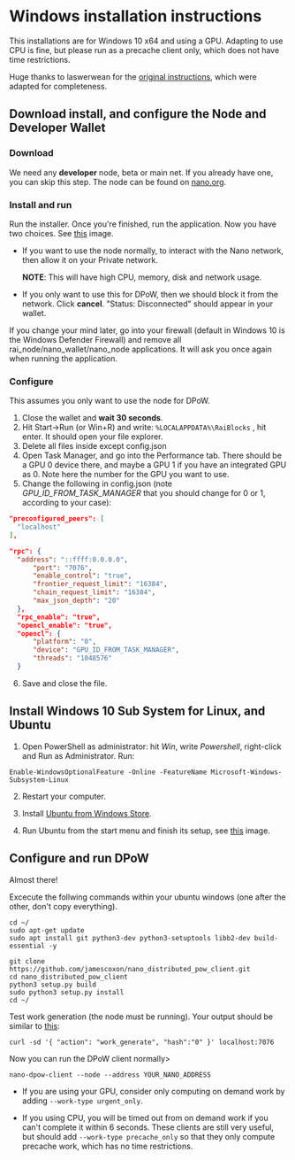 # Windows installation instructions

This installations are for Windows 10 x64 and using a GPU. Adapting to use CPU is fine, but please run as a precache client only, which does not have time restrictions.

Huge thanks to laswerwean for the [original instructions](https://www.reddit.com/r/nanocurrency/comments/a25m8y/howto_run_distributed_pow_service_using_gpu_on/), which were adapted for completeness.

## Download install, and configure the Node and Developer Wallet

### Download

We need any **developer** node, beta or main net. If you already have one, you can skip this step. The node can be found on [nano.org](https://nano.org/en).

### Install and run

Run the installer. Once you're finished, run the application. Now you have two choices. See [this](https://i.imgur.com/DZ2n5iM.png) image.

- If you want to use the node normally, to interact with the Nano network, then allow it on your Private network.
  
  **NOTE**: This will have high CPU, memory, disk and network usage.
  
- If you only want to use this for DPoW, then we should block it from the network. Click **cancel**. "Status: Disconnected" should appear in your wallet.

If you change your mind later, go into your firewall (default in Windows 10 is the Windows Defender Firewall) and remove all rai_node/nano_wallet/nano_node applications. It will ask you once again when running the application.

### Configure

This assumes you only want to use the node for DPoW.

1. Close the wallet and **wait 30 seconds**.
2. Hit Start->Run (or Win+R) and write: `%LOCALAPPDATA%\RaiBlocks` , hit enter. It should open your file explorer.
3. Delete all files inside except config.json
4. Open Task Manager, and go into the Performance tab. There should be a GPU 0 device there, and maybe a GPU 1 if you have an integrated GPU as 0. Note here the number for the GPU you want to use.
5. Change the following in config.json (note *GPU_ID_FROM_TASK_MANAGER* that you should change for 0 or 1, according to your case):

  ```json
  "preconfigured_peers": [
    "localhost"
  ],
  ```

  ```json
  "rpc": {
    "address": "::ffff:0.0.0.0",
        "port": "7076",
        "enable_control": "true",
        "frontier_request_limit": "16384",
        "chain_request_limit": "16384",
        "max_json_depth": "20"
    },
    "rpc_enable": "true",
    "opencl_enable": "true",
    "opencl": {
        "platform": "0",
        "device": "GPU_ID_FROM_TASK_MANAGER",
        "threads": "1048576"
    }
  ```
  
6. Save and close the file.

## Install Windows 10 Sub System for Linux, and Ubuntu

1. Open PowerShell as administrator: hit *Win*, write *Powershell*, right-click and Run as Administrator. Run:

  ```Enable-WindowsOptionalFeature -Online -FeatureName Microsoft-Windows-Subsystem-Linux```

2. Restart your computer.

3. Install [Ubuntu from Windows Store](https://www.microsoft.com/en-us/p/ubuntu/9nblggh4msv6).

4. Run Ubuntu from the start menu and finish its setup, see [this](https://i.redd.it/s47tkjaelp121.png) image.

## Configure and run DPoW

Almost there!

Excecute the follwing commands within your ubuntu windows (one after the other, don't copy everything).

  ```
  cd ~/
  sudo apt-get update
  sudo apt install git python3-dev python3-setuptools libb2-dev build-essential -y
  
  git clone https://github.com/jamescoxon/nano_distributed_pow_client.git
  cd nano_distributed_pow_client
  python3 setup.py build
  sudo python3 setup.py install
  cd ~/
  ```

Test work generation (the node must be running). Your output should be similar to [this](https://i.redd.it/xjnrrr1pnp121.png):

  ```
  curl -sd '{ "action": "work_generate", "hash":"0" }' localhost:7076
  ```
  
Now you can run the DPoW client normally>

  ```nano-dpow-client --node --address YOUR_NANO_ADDRESS```

- If you are using your GPU, consider only computing on demand work by adding `--work-type urgent_only`.

- If you using CPU, you will be timed out from on demand work if you can't complete it within 6 seconds. These clients are still very useful, but should add `--work-type precache_only` so that they only compute precache work, which has no time restrictions.
